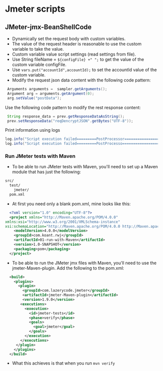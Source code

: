 # Jmeter scripts
## JMeter-jmx-BeanShellCode
* Dynamically set the request body with custom variables.
* The value of the request header is reasonable to use the custom variable to take the value.
* Custom variable value script settings (read settings from file).
* Use String fileName = `${configFile} +" ";` to get the value of the custom variable configFile.
* Use `vars.put("accountId",accountId);` to set the accountId value of the custom variable.
* Modify the request json data content with the following code pattern:
```groovy
 Arguments arguments =  sampler.getArguments();
 Argument arg = arguments.getArgument(0);
 arg.setValue("postData");
 ```
 Use the following code pattern to modify the rest response content:
 ```groovy
  String response_data = prev.getResponseDataAsString();
  prev.setResponseData("reqDencryptJSON".getBytes("UTF-8"));
 ```
 Print information using logs
 ```groovy
 log.info("Script execution failed=========PostProcessor==================", exception);
 log.info("Script execution failed=========PostProcesso===================");
  ```
 ### Run JMeter tests with Maven
 * To be able to run JMeter tests with Maven, you'll need to set up a Maven module that has just the following:
 ```xml
 src/
   test/
     jmeter/
   pom.xml
 ```
 * At first you need only a blank pom.xml, mine looks like this:
 ```xml
   <?xml version="1.0" encoding="UTF-8"?>
   <project xmlns="http://Maven.apache.org/POM/4.0.0"
 xmlns:xsi="http://www.w3.org/2001/XMLSchema-instance"
 xsi:schemaLocation="http://Maven.apache.org/POM/4.0.0 http://Maven.apache.org/xsd/Maven-4.0.0.xsd">
     <modelVersion>4.0.0</modelVersion>
     <groupId>com.koant.rwj</groupId>
     <artifactId>01-run-with-Maven</artifactId>
     <version>1.0-SNAPSHOT</version>
     <packaging>pom</packaging>
   </project>
   ```
   * To be able to run the JMeter jmx files with Maven, you'll need to use the jmeter-Maven-plugin. Add the following to the pom.xml:
   ```xml
     <build>
       <plugins>
         <plugin>
           <groupId>com.lazerycode.jmeter</groupId>
           <artifactId>jmeter-Maven-plugin</artifactId>
           <version>1.9.0</version>
          <executions>
            <execution>
              <id>jmeter-tests</id>
              <phase>verify</phase>
              <goals>
                <goal>jmeter</goal>
              </goals>
            </execution>
          </executions>
        </plugin>
       </plugins>
     </build>
 ```    
* What this achieves is that when you run `mvn verify`